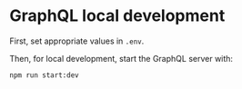 # GraphQL local development

First, set appropriate values in `.env`.

Then, for local development, start the GraphQL server with:

`npm run start:dev`
